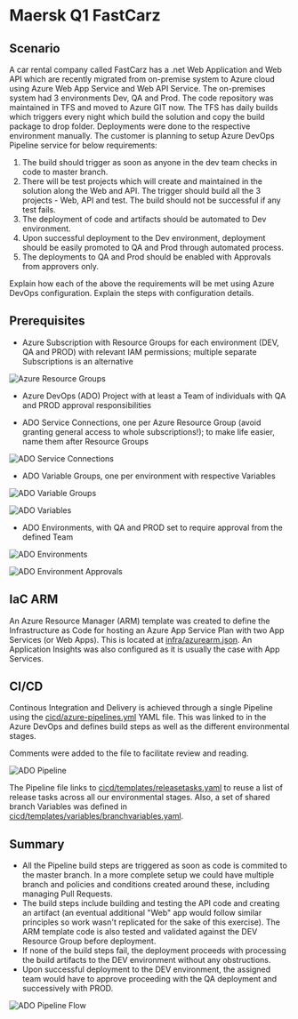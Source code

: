 # Maersk Q1 FastCarz

## Scenario
A car rental company called FastCarz has a .net Web Application and Web API which are recently migrated from on-premise system to Azure cloud using Azure Web App Service and Web API Service. The on-premises system had 3 environments Dev, QA and Prod.
The code repository was maintained in TFS and moved to Azure GIT now. The TFS has daily builds which triggers every night which build the solution and copy the build package to drop folder.
Deployments were done to the respective environment manually. The customer is planning to setup Azure DevOps Pipeline service for below requirements:
1) The build should trigger as soon as anyone in the dev team checks in code to master branch.
2) There will be test projects which will create and maintained in the solution along the Web and API.
The trigger should build all the 3 projects - Web, API and test.
The build should not be successful if any test fails.
3) The deployment of code and artifacts should be automated to Dev environment.
4) Upon successful deployment to the Dev environment, deployment should be easily promoted to QA
and Prod through automated process.
5) The deployments to QA and Prod should be enabled with Approvals from approvers only.

Explain how each of the above the requirements will be met using Azure DevOps configuration.
Explain the steps with configuration details.

## Prerequisites
- Azure Subscription with Resource Groups for each environment (DEV, QA and PROD) with relevant IAM permissions; multiple separate Subscriptions is an alternative

![Azure Resource Groups](readme/img/azureRGs.png)

- Azure DevOps (ADO) Project with at least a Team of individuals with QA and PROD approval responsibilities

- ADO Service Connections, one per Azure Resource Group (avoid granting general access to whole subscriptions!); to make life easier, name them after Resource Groups

![ADO Service Connections](readme/img/adoServiceConnections.png)

- ADO Variable Groups, one per environment with respective Variables

![ADO Variable Groups](readme/img/adoVarGroups.png)

![ADO Variables](readme/img/adoDevVars.png)

- ADO Environments, with QA and PROD set to require approval from the defined Team

![ADO Environments](readme/img/adoEnvs.png)

![ADO Environment Approvals](readme/img/adoEnvsQAapprove.png)

## IaC ARM
An Azure Resource Manager (ARM) template was created to define the Infrastructure as Code for hosting an Azure App Service Plan with two App Services (or Web Apps). This is located at [infra/azurearm.json](infra/azurearm.json). An Application Insights was also configured as it is usually the case with App Services.

## CI/CD
Continous Integration and Delivery is achieved through a single Pipeline using the [cicd/azure-pipelines.yml](cicd/azure-pipelines.yml) YAML file. This was linked to in the Azure DevOps and defines build steps as well as the different environmental stages.

Comments were added to the file to facilitate review and reading.

![ADO Pipeline](readme/img/adoPipeline.png)

The Pipeline file links to [cicd/templates/releasetasks.yaml](cicd/templates/releasetasks.yaml) to reuse a list of release tasks across all our environmental stages. Also, a set of shared branch Variables was defined in [cicd/templates/variables/branchvariables.yaml](cicd/templates/variables/branchvariables.yaml).

## Summary
- All the Pipeline build steps are triggered as soon as code is commited to the master branch. In a more complete setup we could have multiple branch and policies and conditions created around these, including managing Pull Requests.
- The build steps include building and testing the API code and creating an artifact (an eventual additional "Web" app would follow similar principles so work wasn't replicated for the sake of this exercise). The ARM template code is also tested and validated against the DEV Resource Group before deployment.
- If none of the build steps fail, the deployment proceeds with processing the build artifacts to the DEV environment without any obstructions.
- Upon successful deployment to the DEV environment, the assigned team would have to approve proceeding with the QA deployment and successively with PROD.

![ADO Pipeline Flow](readme/img/adoPipelineFlow.png)
